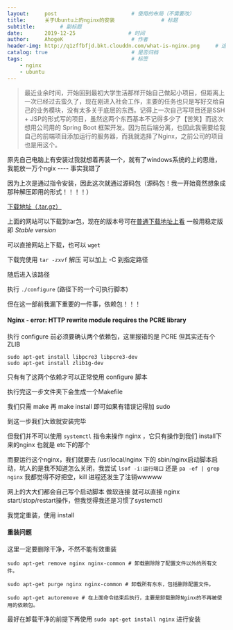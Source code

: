 ```yaml
---
layout:     post                        # 使用的布局（不需要改）
title:      关于Ubuntu上的nginx的安装               # 标题
subtitle:        # 副标题
date:       2019-12-25                 # 时间
author:     AhogeK                      # 作者
header-img: http://q1zffbfjd.bkt.clouddn.com/what-is-nginx.png     # 这篇文章标题背景图片
catalog: true                           # 是否归档
tags:                                   # 标签
    - nginx
    - ubuntu
---
```

>最近业余时间，开始回到最初大学生活那样开始自己做起小项目，但距离上一次已经过去蛮久了，现在刚进入社会工作，主要的任务也只是写好交给自己的业务模块，没有太多关于底层的东西。记得上一次自己写项目还是SSH + JSP的形式写的项目，虽然这两个东西基本不记得多少了【苦笑】而这次想用公司用的 Spring Boot 框架开发。因为前后端分离，也因此我需要给我自己的前端项目添加运行的服务器，而我就选择了Nginx，之前公司的项目也是用这个。

原先自己电脑上有安装过我就想着再装一个，就有了windows系统的上的思维，我能放一万个ngix ---- 事实我错了

因为上次是通过指令安装，因此这次就通过源码包（源码包！我一开始竟然想象成那种解压即用的形式！！！！）

[下载地址（.tar.gz）](http://nginx.org/download/)

上面的网站可以下载到tar包，现在的版本号可在[普通下载地址上看](http://nginx.org/en/download.html) 一般用稳定版即 *Stable version*

可以直接网站上下载，也可以 `wget`

下载完使用 ``tar -zxvf`` 解压 可以加上 -C 到指定路径

随后进入该路径

执行 ``./configure`` (路径下的一个可执行脚本)

但在这一部前我漏下重要的一件事，依赖包！！！

#### Nginx - error: HTTP rewrite module requires the PCRE library

执行 configure 前必须要确认两个依赖包，这里报错的是 PCRE 但其实还有个 ZLIB

```
sudo apt-get install libpcre3 libpcre3-dev
sudo apt-get install zlib1g-dev
```

只有有了这两个依赖才可以正常使用 configure 脚本

执行完这一步文件夹下会生成一个Makefile

我们只需 make  再  make install 即可如果有错误记得加 sudo

到这一步我们大致就安装完毕

但我们并不可以使用 ``systemctl`` 指令来操作 nginx ，它只有操作到我们 install下来的nginx 也就是 etc下的那个

而要运行这个nginx，我们就要去 /usr/local/nginx 下的 sbin/nginx启动脚本启动，坑人的是我不知道怎么关闭，我尝试 ``lsof -i:运行端口`` 还是 ``pa -ef | grep nginx`` 我都觉得不好把空，kill 进程还发生了注销wwwww

网上的大大们都会自己写个启动脚本 做软连接 就可以直接 nginx start/stop/restart操作，但我觉得我还是习惯了systemctl

我觉定重装，使用 install

#### 重装问题

这里一定要删除干净，不然不能有效重装

```shell
sudo apt-get remove nginx nginx-common # 卸载删除除了配置文件以外的所有文件。
 
sudo apt-get purge nginx nginx-common # 卸载所有东东，包括删除配置文件。
 
sudo apt-get autoremove # 在上面命令结束后执行，主要是卸载删除Nginx的不再被使用的依赖包。
```

最好在卸载干净的前提下再使用 ``sudo apt-get install nginx`` 进行安装